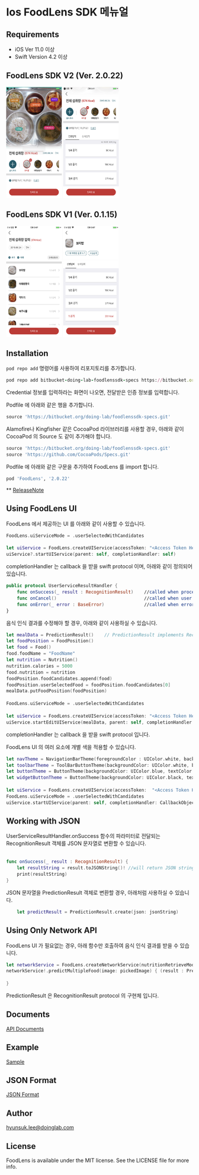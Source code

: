 # Ios FoodLens SDK 메뉴얼

<!-- [![CI Status](https://img.shields.io/travis/hyunsuk.lee@doinglab.com/FoodLens.svg?style=flat)](https://travis-ci.org/hyunsuk.lee@doinglab.com/FoodLens)
[![Version](https://img.shields.io/cocoapods/v/FoodLens.svg?style=flat)](https://cocoapods.org/pods/FoodLens)
[![License](https://img.shields.io/cocoapods/l/FoodLens.svg?style=flat)](https://cocoapods.org/pods/FoodLens)
[![Platform](https://img.shields.io/cocoapods/p/FoodLens.svg?style=flat)](https://cocoapods.org/pods/FoodLens) -->

## Requirements

* iOS Ver 11.0 이상
* Swift Version 4.2 이상

## FoodLens SDK V2 (Ver. 2.0.22)
<img src="./Images/V201.PNG" width="150" height="300">      <img src="./Images/V202.PNG" width="150" height="300">

## FoodLens SDK V1 (Ver. 0.1.15)
<img src="./Images/V101.PNG" width="150" height="300">      <img src="./Images/V102.PNG" width="150" height="300">


## Installation

`pod repo add` 명령어를 사용하여 리포지토리를 추가합니다. 

```ruby
pod repo add bitbucket-doing-lab-foodlenssdk-specs https://bitbucket.org/doing-lab/foodlenssdk-specs.git
```
Credential 정보를 입력하라는 화면이 나오면, 전달받은 인증 정보를 입력합니다.

Podfile 에 아래와 같은 행을 추가합니다.

```ruby
source 'https://bitbucket.org/doing-lab/foodlenssdk-specs.git'
```

Alamofire나 Kingfisher 같은 CocoaPod 라이브러리를 사용할 경우, 아래와 같이 CocoaPod 의 Source 도 같이 추가해야 합니다. 

```ruby
source 'https://bitbucket.org/doing-lab/foodlenssdk-specs.git'
source 'https://github.com/CocoaPods/Specs.git'
```

Podfile 에 아래와 같은 구문을 추가하여 FoodLens 를 import 합니다.

```ruby
pod 'FoodLens', '2.0.22'
```
** [ReleaseNote](ReleaseNote.md)

## Using FoodLens UI

FoodLens 에서 제공하는 UI 를 아래와 같이 사용할 수 있습니다.

```swift
FoodLens.uiServiceMode = .userSelectedWithCandidates

let uiService = FoodLens.createUIService(accessToken: "<Access Token Here>") //AccessToken is given to you
uiService?.startUIService(parent: self, completionHandler: self)
```
completionHandler 는 callback 을 받을 swift protocol 이며, 아래와 같이 정의되어 있습니다.

```swift
public protocol UserServiceResultHandler {
    func onSuccess(_ result : RecognitionResult)    //called when process is succeeded
    func onCancel()                                 //called when user cancels recognition
    func onError(_ error : BaseError)               //called when error is occurred
}
```

음식 인식 결과를 수정해야 할 경우, 아래와 같이 사용하실 수 있습니다.  

```swift
let mealData = PredictionResult()    // PredictionResult implements RecognitionResult protocol
let foodPosition = FoodPosition()
let food = Food()
food.foodName = "FoodName"
let nutrition = Nutrition()
nutrition.calories = 5000
food.nutrition = nutrition
foodPosition.foodCandidates.append(food)
foodPosition.userSelectedFood = foodPosition.foodCandidates[0]
mealData.putFoodPosition(foodPosition)

FoodLens.uiServiceMode = .userSelectedWithCandidates

let uiService = FoodLens.createUIService(accessToken: "<Access Token Here>") //AccessToken is given to you
uiService.startEditUIService(mealData, parent: self, completionHandler: CallbackObject())    
```
completionHandler 는 callback 을 받을 swift protocol 입니다.

FoodLens UI 의 여러 요소에 개별 색을 적용할 수 있습니다. 

```swift
let navTheme = NavigationBarTheme(foregroundColor : UIColor.white, backgroundColor : UIColor.black)
let toolbarTheme = ToolBarButtonTheme(backgroundColor: UIColor.white, buttonTheme: ButtonTheme(backgroundColor: UIColor.black, textColor: UIColor.white, borderColor: UIColor.clear))
let buttonTheme = ButtonTheme(backgroundColor: UIColor.blue, textColor: UIColor.green, borderColor: UIColor.black)
let widgetButtonTheme = ButtonTheme(backgroundColor: UIColor.black, textColor: UIColor.blue, borderColor: UIColor.red)
       
let uiService = FoodLens.createUIService(accessToken:  "<Access Token Here>", navigationBarTheme: navTheme, toolbarTheme: toolbarTheme, buttonTheme: buttonTheme,  widgetButtonTheme : widgetButtonTheme)
FoodLens.uiServiceMode = .userSelectedWithCandidates
uiService.startUIService(parent: self, completionHandler: CallbackObject())   
```

## Working with JSON 

UserServiceResultHandler.onSuccess 함수의 파라미터로 전달되는 RecognitionResult 객체를 JSON 문자열로 변환할 수 있습니다. 

```swift

func onSuccess(_ result : RecognitionResult) {
    let resultString = result.toJSONString()! //will return JSON string
    print(resultString)
}
```
 
JSON 문자열을 PredictionResult 객체로 변환할 경우, 아래처럼 사용하실 수 있습니다.

```swift
    let predictResult = PredictionResult.create(json: jsonString)
```

## Using Only Network API

FoodLens UI 가 필요없는 경우, 아래 함수만 호출하여 음식 인식 결과를 받을 수 있습니다.

```swift
let networkService = FoodLens.createNetworkService(nutritionRetrieveMode: .allNutirition, accessToken: "<Access Token Here>") //AccessToken is given to you
networkService!.predictMultipleFood(image: pickedImage) { (result : PredictionResult?, status : ProcessStatus) in
    
}
```
PredictionResult 은 RecognitionResult protocol 의 구현체 입니다.

## Documents  
[API Documents](https://doinglab.github.io/ios/index.html)

## Example  
[Sample](SampleCode/)

## JSON Format
[JSON Format](JSON%20Format)

## Author
hyunsuk.lee@doinglab.com

## License
FoodLens is available under the MIT license. See the LICENSE file for more info.
